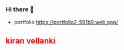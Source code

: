 ### Hi there 👋
- portfolio https://portfolio2-591b9.web.app/
<html>
  <style>
    h2{
    color: red;
    }
  </style>
  </html>
<div>
  <h2>
    kiran vellanki
  </h2>
  </div>
<!--
**Kiran-Vellanki/Kiran-Vellanki** is a ✨ _special_ ✨ repository because its `README.md` (this file) appears on your GitHub profile.

Here are some ideas to get you started:

- 🔭 I’m currently working on ...
- 🌱 I’m currently learning ...
- 👯 I’m looking to collaborate on ...
- 🤔 I’m looking for help with ...
- 💬 Ask me about ...
- 📫 How to reach me: ...
- 😄 Pronouns: ...
- ⚡ Fun fact: ...
-->
